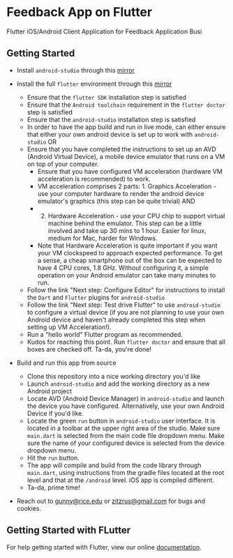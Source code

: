 # Feedback App on Flutter

Flutter iOS&#x2F;Android Client Application for Feedback Application Busi

## Getting Started
- Install `android-studio` through this [mirror](https://developer.android.com/studio/i)

- Install the full `flutter` environment through this [mirror](https://flutter.io/get-started/install/)
  - Ensure that the `flutter SDK` installation step is satisfied
  - Ensure that the `Android toolchain` requirement in the `flutter doctor` step is satisfied
  - Ensure that the `android-studio` installation step is satisfied
  - In order to have the app build and run in live mode, can either ensure that either your own android device is set up to work with `android-studio` OR 
  - Ensure that you have completed the instructions to set up an AVD (Android Virtual Device), a mobile device emulator that runs on a VM on top of your computer. 
    - Ensure that you have configured VM acceleration (hardware VM acceleration is recommended) to work. 
    - VM acceleration comprises 2 parts: 1. Graphics Acceleration - use your computer hardware to render the android device emulator's graphics (this step can be quite trivial) AND
    - 2. Hardware Acceleration - use your CPU chip to support virtual machine behind the emulator. This step can be a little involved and take up 30 mins to 1 hour. Easier for linux, medium for Mac, harder for Windows. 
    - Note that Hardware Acceleration is quite important if you want your VM clockspeed to approach expected performance. To get a sense, a cheap smartphone out of the box can be expected to have 4 CPU cores, 1.8 GHz. Without configuring it, a simple operation on your Android emulator can take many minutes to run.  
  - Follow the link "Next step: Configure Editor" for instructions to install the `Dart` and `Flutter` plugins for `android-studio`
  - Follow the link "Next step: Test drive Flutter" to use `android-studio` to configure a virtual device (if you are not planning to use your own Android device and haven't already completed this step when setting up VM Acceleration!).
  - Run a "hello world" Flutter program as recommended.
  - Kudos for reaching this point. Run `flutter doctor` and ensure that all boxes are checked off. Ta-da, you're done!

- Build and run this app from source
  - Clone this repository into a nice working directory you'd like
  - Launch `android-studio` and add the working directory as a new Android project
  - Locate AVD (Android Device Manager) in `android-studio` and launch the device you have configured. Alternatively, use your own Android Device if you'd like.
  - Locate the green `run` button in `android-studio` user interface. It is located in a toolbar at the upper right area of the studio. Make sure `main.dart` is selected from the main code file dropdown menu. Make sure the name of your configured device is selected from the device dropdown menu.
  - Hit the `run` button. 
  - The app will compile and build from the code library through `main.dart`, using instructions from the gradle files located at the root level and that at the `/android` level. iOS app is compiled different.
  - Ta-da, prime time!

- Reach out to gunny@rice.edu or zitzrus@gmail.com for bugs and cookies.
   
## Getting Started with FLutter

For help getting started with Flutter, view our online
[documentation](https://flutter.io/).
